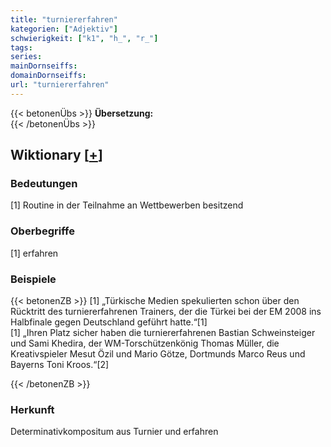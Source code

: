 ```yaml
---
title: "turniererfahren"
kategorien: ["Adjektiv"]
schwierigkeit: ["k1", "h_", "r_"]
tags:
series:
mainDornseiffs:
domainDornseiffs:
url: "turniererfahren"
---
```


{{< betonenÜbs >}}
**Übersetzung:**  
{{< /betonenÜbs >}}

## Wiktionary [[+](https://de.wiktionary.org/wiki/turniererfahren)]

### Bedeutungen
[1] Routine in der Teilnahme an Wettbewerben besitzend  

### Oberbegriffe
[1] erfahren  

### Beispiele
{{< betonenZB >}}
[1] „Türkische Medien spekulierten schon über den Rücktritt des turniererfahrenen Trainers, der die Türkei bei der EM 2008 ins Halbfinale gegen Deutschland geführt hatte.“[1]  
[1] „Ihren Platz sicher haben die turniererfahrenen Bastian Schweinsteiger und Sami Khedira, der WM-Torschützenkönig Thomas Müller, die Kreativspieler Mesut Özil und Mario Götze, Dortmunds Marco Reus und Bayerns Toni Kroos.“[2]  

{{< /betonenZB >}}
### Herkunft
Determinativkompositum aus Turnier und erfahren  


